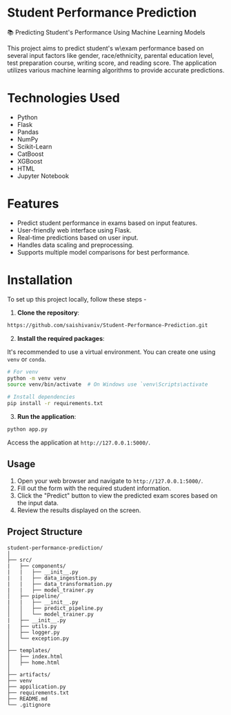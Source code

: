 # Student Performance Prediction
📚 Predicting Student's Performance Using Machine Learning Models

This project aims to predict student's w\exam performance based on several input factors like gender, race/ethnicity, parental education level, test preparation course, writing score, and reading score. The application utilizes various machine learning algorithms to provide accurate predictions.


# Technologies Used

- Python
- Flask
- Pandas
- NumPy
- Scikit-Learn
- CatBoost
- XGBoost
- HTML
- Jupyter Notebook


# Features
* Predict student performance in exams based on input features.
* User-friendly web interface using Flask.
* Real-time predictions based on user input.
* Handles data scaling and preprocessing.
* Supports multiple model comparisons for best performance.

  
# Installation

To set up this project locally, follow these steps -
1. **Clone the repository**:
```bash
https://github.com/saishivaniv/Student-Performance-Prediction.git
```

2.  **Install the required packages**:
   
It's recommended to use a virtual environment. You can create one using `venv` or `conda`.
    
```bash
# For venv
python -m venv venv
source venv/bin/activate  # On Windows use `venv\Scripts\activate
```

```bash
# Install dependencies
pip install -r requirements.txt
```

3. **Run the application**:
```bash
python app.py
```
Access the application at `http://127.0.0.1:5000/`.

## Usage

1. Open your web browser and navigate to `http://127.0.0.1:5000/`.
2. Fill out the form with the required student information.
3. Click the "Predict" button to view the predicted exam scores based on the input data.
4. Review the results displayed on the screen.

## Project Structure

```
student-performance-prediction/
│
├── src/
|   ├── components/
|   |   ├── __init__.py
|   |   ├── data_ingestion.py
|   |   ├── data_transformation.py
|   |   ├── model_trainer.py
│   ├── pipeline/
|   |   ├── __init__.py
│   │   ├── predict_pipeline.py    
│   │   └── model_trainer.py       
|   ├── __init__.py
|   ├── utils.py
│   ├── logger.py                 
│   └── exception.py               
│
├── templates/
│   ├── index.html                 
│   ├── home.html                  
│     
├── artifacts/                    
├── venv
├── appilication.py                         
├── requirements.txt               
├── README.md                      
└── .gitignore                    

```
